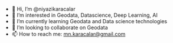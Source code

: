 - 👋 Hi, I’m @niyazikaracalar
- 👀 I’m interested in Geodata, Datascience, Deep Learning, AI
- 🌱 I’m currently learning Geodata and Data science technologies
- 💞️ I’m looking to collaborate on Geodata
- 📫 How to reach me: mn.karacalar@gmail.com

<!---
niyazikaracalar/niyazikaracalar is a ✨ special ✨ repository because its `README.md` (this file) appears on your GitHub profile.
You can click the Preview link to take a look at your changes.
--->
